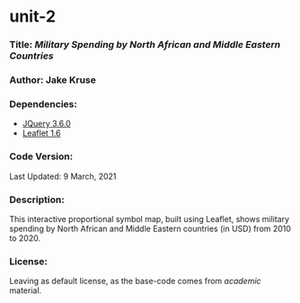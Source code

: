 # unit-2
### **Title:** *Military Spending by North African and Middle Eastern Countries*

### **Author:** Jake Kruse

### **Dependencies:**
* [JQuery 3.6.0](https://jquery.com/)
* [Leaflet 1.6](https://leafletjs.com/reference-1.6.0.html)

### **Code Version:**
Last Updated: 9 March, 2021

### **Description:**
This interactive proportional symbol map, built using Leaflet, shows military spending by North African and Middle Eastern countries (in USD) from 2010 to 2020.

### **License:**
Leaving as default license, as the base-code comes from *academic* material.